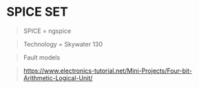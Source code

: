 # SPICE SET
 > SPICE = ngspice

> Technology = Skywater 130

> Fault models

> https://www.electronics-tutorial.net/Mini-Projects/Four-bit-Arithmetic-Logical-Unit/

